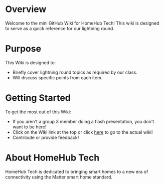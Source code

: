 # Overview
Welcome to the mini GitHub Wiki for HomeHub Tech! This wiki is designed to serve as a quick reference for our lightning round.

# Purpose
This Wiki is designed to:

* Briefly cover lightning round topics as required by our class.
* Will discuss specific points from each item.

# Getting Started
To get the most out of this Wiki:

* If you aren't a group 3 member doing a flash presentation, you don't want to be here!
* Click on the Wiki link at the top or click [here](https://github.com/HomeHubTech/.github/wiki) to go to the actual wiki!
* Contribute or provide feedback!

# About HomeHub Tech

HomeHub Tech is dedicated to bringing smart homes to a new era of connectivity using the Matter smart home standard. 
